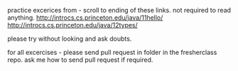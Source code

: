 practice excerices from - 
scroll to ending of these links. not required to read anything.
http://introcs.cs.princeton.edu/java/11hello/
http://introcs.cs.princeton.edu/java/12types/

please try without looking and ask doubts.

for all excercises - please send pull request in <your name> folder in the fresherclass repo.
ask me how to send pull request if required.




